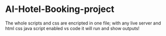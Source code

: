 # AI-Hotel-Booking-project
The whole scripts and css are encripted in one file;
with any live server and html css java script enabled vs code it will run and show outputs!
